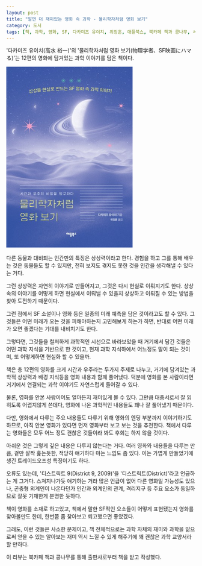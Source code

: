 ```yaml
---
layout: post
title: "알면 더 재미있는 영화 속 과학 - 물리학자처럼 영화 보기"
category: 도서
tags: [책, 과학, 영화, SF, 다카미즈 유이치, 위정훈, 애플북스, 북카페 책과 콩나무, 서평]
---
```


'다카미즈 유이치(高水 裕一)'의
'물리학자처럼 영화 보기(物理学者、SF映画にハマる)'는
12편의 영화에 담겨있는 과학 이야기를 담은 책이다.

![표지](/images/butsurigakusha-sf-eiga-ni-hamaru-book-h480.jpg)

다른 동물과 대비되는 인간만의 특징은 상상력이라고 한다.
경험을 하고 그를 통해 배우는 것은 동물들도 할 수 있지만,
전혀 보지도 겪지도 못한 것을 인간을 생각해낼 수 있다는 거다.

그런 상상력은 자연히 이야기로 만들어지고,
그것은 다시 현실로 이뤄지기도 한다.
상상 속의 이야기를 어떻게 하면 현실에서 이뤄낼 수 있을지 상상하고
이뤄질 수 있는 방법을 찾아 도전하기 때문이다.

그런 점에서 SF 소설이나 영화 등은 일종의 미래 예측을 담은 것이라고도 할 수 있다.
그것들은 어떤 미래가 오는 것을 피해야하는지 고민해보게 하는가 하면,
반대로 어떤 미래가 오면 좋겠다는 기대를 내비치기도 한다.

그렇다면, 그것들을 철저하게 과학적인 시선으로 바라보았을 때
거기에서 담긴 것들은 어떤 과학 지식을 기반으로 한 것이고,
현재 과학 지식하에서 어느정도 말이 되는 것이며,
또 어떻게하면 현실화 할 수 있을까.

책은 총 12편의 영화를 크게 시간과 우주라는 두가지 주제로 나누고,
거기에 담겨있는 과학적 상상력과 배경 지식등을 영화 내용과 함께 풀어냈다.
덕분에 영화를 본 사람이라면 거기에서 연결되는 과학 이야기도 자연스럽게 들어갈 수 있다.

물론, 영화를 안본 사람이어도 얼마든지 재미있게 볼 수 있다.
그만큼 대중서로서 잘 읽히도록 어렵지않게 쓴데다,
영화에 나온 과학적인 내용들도 꽤나 잘 풀어냈기 때문이다.

다만, 영화에서 다루는 주요 내용들도 다루기 위해 영화의 엔딩 부분까지 이야기하기도 하므로,
아직 안본 영화가 있다면 먼저 영화부터 보고 보는 것을 추천한다.
책에서 다루는 영화들은 모두 어느 정도 괜찮은 것들이라 봐도 후회는 하지 않을 것이다.

아쉬운 것은 그렇게 깊은 내용은 다루지 않는다는 거다.
여러 영화와 내용들을 다루는 만큼, 겉만 살짝 훑는듯한, 적당히 얘기하다 마는 느낌도 좀 있다.
이는 가볍게 만들었기에 생긴 트레이드오프성 특징이기도 하다.

오류도 있는데, '디스트릭트 9(District 9, 2009)'을 '디스트릭트(District)'라고 언급하는 게 그거다.
스쳐지나가듯 얘기하는 거라 많은 언급이 없어 다른 영화일 가능성도 있으나,
곤충형 외계인이 나온다던가 인간과 외계인의 관계, 격리지구 등 주요 요소가 동일하므로
잘못 기재한게 분명한 듯하다.

책이 영화를 소재로 하고있고,
책에서 말한 SF적인 요소들이 어떻게 표현됐는지 영화를 찾아볼만도 한데,
한번쯤 좀 찾아보고 퇴고했으면 좋았겠다.

그래도, 이런 것들은 사소한 문제이고,
책 전체적으로는 과학 자체의 재미와 과학을 앎으로써 얻을 수 있는 알아보는 재미 역시 느낄 수 있게 해주기에
꽤 괜찮은 과학 교양서라 할 만하다.



<div class="im im-info">
이 리뷰는 북카페 책과 콩나무를 통해 출판사로부터 책을 받고 작성했다.
</div>
